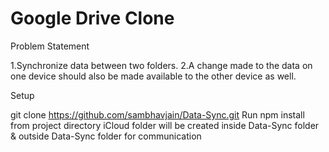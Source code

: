 # Google Drive Clone

Problem Statement

1.Synchronize data between two folders.
2.A change made to the data on one device should also be made 
  available to the other device as well.

Setup

git clone https://github.com/sambhavjain/Data-Sync.git
Run npm install from project directory
iCloud folder will be created inside Data-Sync folder & outside Data-Sync folder for communication
